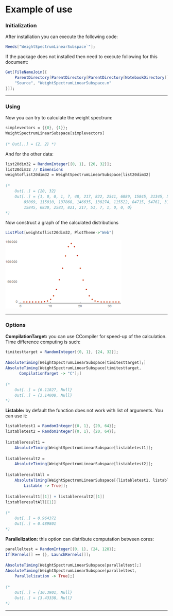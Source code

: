 # Example of use

### Initialization
After installation you can execute the following code:
```mathematica
Needs["WeightSpectrumLinearSubspace`"]; 
```
If the package does not installed then need to execute following for this document:
```mathematica
Get[FileNameJoin[{
	ParentDirectory[ParentDirectory[ParentDirectory[NotebookDirectory[]]]],
	"Source", "WeightSpectrumLinearSubspace.m"
}]];
```
---

### Using

Now you can try to calculate the weight spectrum:

```mathematica
simplevectors = {{0}, {1}};
WeightSpectrumLinearSubspace[simplevectors]

(* Out[..] = {2, 2} *)
```

And for the other data:

```mathematica
list20dim32 = RandomInteger[{0, 1}, {20, 32}];
list20dim32 // Dimensions
weightoflist20dim32 = WeightSpectrumLinearSubspace[list20dim32]

(*
	Out[..] = {20, 32}
	Out[..] = {1, 0, 0, 1, 7, 48, 217, 822, 2541, 6889, 15845, 31345, 55097,
		85069, 115010, 137868, 146635, 138274, 115522, 84715, 54761, 31554,
		15845, 6830, 2583, 821, 217, 51, 7, 1, 0, 0, 0}
*)
```


Now construct a graph of the calculated distributions

```mathematica
ListPlot[weightoflist20dim32, PlotTheme->"Web"]
```

![](./Images/SpectrumList20Dim32.png)

---

### Options

**CompilationTarget:** you can use CCompiler for speed-up of the calculation.
Time difference computing is such:

```mathematica
timitesttarget = RandomInteger[{0, 1}, {24, 32}];

AbsoluteTiming[WeightSpectrumLinearSubspace[timitesttarget];]
AbsoluteTiming[WeightSpectrumLinearSubspace[timitesttarget,
	  CompilationTarget -> "C"];]

(*
	Out[..] = {6.11827, Null}
	Out[..] = {3.14008, Null}
*)
```

**Listable:** by default the function does not work with list of arguments.
You can use it:

```mathematica
listabletest1 = RandomInteger[{0, 1}, {20, 64}];
listabletest2 = RandomInteger[{0, 1}, {20, 64}];

listableresult1 =
	AbsoluteTiming[WeightSpectrumLinearSubspace[listabletest1]];

listableresult2 =
	AbsoluteTiming[WeightSpectrumLinearSubspace[listabletest2]];

listableresultAll =
	AbsoluteTiming[WeightSpectrumLinearSubspace[{listabletest1, listabletest2},
		Listable -> True]];

listableresult1[[1]] + listableresult2[[1]]
listableresultAll[[1]]

(*
	Out[..] = 0.964372
	Out[..] = 0.489801
*)
```

**Parallelization:** this option can distribute computation between cores:

```mathematica
paralleltest = RandomInteger[{0, 1}, {24, 128}];
If[Kernels[] == {}, LaunchKernels[]];

AbsoluteTiming[WeightSpectrumLinearSubspace[paralleltest];]
AbsoluteTiming[WeightSpectrumLinearSubspace[paralleltest,
	Parallelization -> True];]

(*
	Out[..] = {10.3901, Null}
	Out[..] = {3.43338, Null}
*)
```

---
